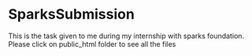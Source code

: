 # SparksSubmission
This is the task given to me during my internship with sparks foundation.
Please click on public_html folder to see all the files
